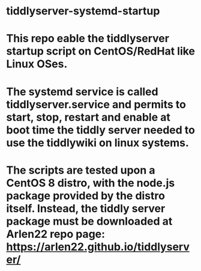 # tiddlyserver-systemd-startup
# This repo eable the tiddlyserver startup script on CentOS/RedHat like Linux OSes. 
# The systemd service is called tiddlyserver.service and  permits to start, stop, restart and enable at boot time the tiddly server needed to use the tiddlywiki on linux systems.
# The scripts are tested upon a CentOS 8 distro, with the node.js package provided by the distro itself. Instead, the tiddly server package must be downloaded at Arlen22 repo page: https://arlen22.github.io/tiddlyserver/

